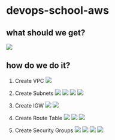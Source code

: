 # devops-school-aws

## what should we get?
![](img/homework.png)

## how do we do it?

1. Create VPC
![](img/create_vpc.png)

2. Create Subnets
![](img/pubSubnet1.png)
![](img/pubSubnet2.png)
![](img/privSubnet1.png)
![](img/privSubnet2.png)

3. Create IGW
![](img/create_igw.png)
![](img/igw_to_vpc.png)

4. Create Route Table
![](img/create_rt.png)
![](img/deafaultRoute.png)
![](img/subnetAssoc.png)

5. Create Security Groups
![](img/internwtSG.png)
![](img/databaseSG.png)
![](img/efsSG.png)
![](img/lbSG.png)
